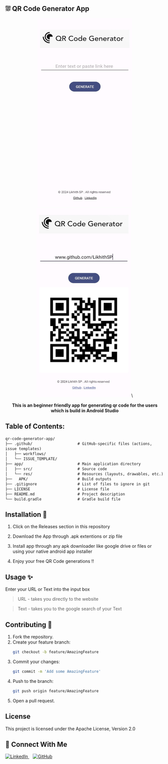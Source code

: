 ## ⛆ QR Code Generator App 



<div align="center">
<img src="https://github.com/LikhithSP/QRCodeGeneratorApp-AndroidStudio/blob/main/APK/Screenshots/image00.jpg" height="600" width="300"> <img src="https://github.com/LikhithSP/QRCodeGeneratorApp-AndroidStudio/blob/main/APK/Screenshots/image01.jpg" height="600" width="300">\
<p><strong>This is an beginner friendly app for generating qr code for the users which is build in Android Studio</strong></p>
</div>

## Table of Contents:

```plaintext
qr-code-generator-app/
├── .github/                    # GitHub-specific files (actions, issue templates)
│   ├── workflows/
│   └── ISSUE_TEMPLATE/
├── app/                        # Main application directory
│   ├── src/                    # Source code
│   └── res/                    # Resources (layouts, drawables, etc.)
├──   APK/                      # Build outputs
├── .gitignore                  # List of files to ignore in git
├── LICENSE                     # License file
├── README.md                   # Project description
└── build.gradle                # Gradle build file
```

## Installation 🚀

1. Click on the Releases section in this repository

2. Download the App through .apk extentions or zip file

3. Install app through any apk downloader like google drive or files
or using your native android app installer

4. Enjoy your free QR Code generations !!


## Usage ✨

Enter your URL or Text into the input box
   >URL - takes you directly to the website

   >Text - takes you to the google search of your Text


## Contributing 🤝

1. Fork the repository.
2. Create your feature branch:
   ```bash
   git checkout -b feature/AmazingFeature
   ```
3. Commit your changes:
   ```bash
   git commit -m 'Add some AmazingFeature'
   ```
4. Push to the branch:
   ```bash
   git push origin feature/AmazingFeature
   ```
5. Open a pull request.

## License

This project is licensed under the Apache License, Version 2.0

<h2>🤝 Connect With Me</h2>
<p>
  <a href="https://www.linkedin.com/in/likhithsp" target="_blank">
    <img src="https://img.icons8.com/?size=60&id=xuvGCOXi8Wyg&format=png&color=000000" alt="LinkedIn" class="icon">
  </a>
  &nbsp;&nbsp;
  <a href="https://www.github.com/LikhithSP" target="_blank">
    <img src="https://img.icons8.com/?size=60&id=46565&format=png&color=000000" alt="GitHub" class="icon">
  </a>
</p>

